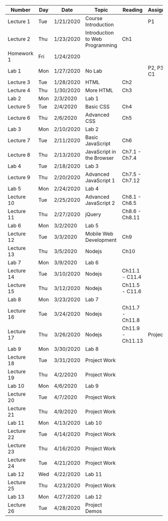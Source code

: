 | Number | Day | Date | Topic |  Reading  | Assigned | Due |
| --      | --  | --   | --    |  --       | --       | --  |
|Lecture 1|Tue|1/21/2020|Course Introduction||P1||
|Lecture 2|Thu|1/23/2020|Introduction to Web Programming|Ch1|||
|Homework 1|Fri|1/24/2020||||P1|
|Lab 1|Mon|1/27/2020|No Lab||P2, P3, C1||
|Lecture 3|Tue|1/28/2020|HTML|Ch2||P2|
|Lecture 4|Thu|1/30/2020|More HTML|Ch3||P3|
|Lab 2|Mon|2/3/2020|Lab 1||||
|Lecture 5|Tue|2/4/2020|Basic CSS|Ch4||P4, L1|
|Lecture 6|Thu|2/6/2020|Advanced CSS|Ch5||P5|
|Lab 3|Mon|2/10/2020|Lab 2||||
|Lecture 7|Tue|2/11/2020|Basic JavaScript|Ch6||P6, L2|
|Lecture 8|Thu|2/13/2020|JavaScript in the Browser|Ch7.1 - Ch7.4||P7A|
|Lab 4|Tue|2/18/2020|Lab 3||||
|Lecture 9|Thu|2/20/2020|Advanced JavaScript 1|Ch7.5 - Ch7.12||P7B, L3|
|Lab 5|Mon|2/24/2020|Lab 4||||
|Lecture 10|Tue|2/25/2020|Advanced JavaScript 2|Ch8.1 - Ch8.5||P8A|
|Lecture 11|Thu|2/27/2020|jQuery|Ch8.6 - Ch8.11||P8B|
|Lab 6|Mon|3/2/2020|Lab 5||||
|Lecture 12|Tue|3/3/2020|Mobile Web Development|Ch9||P9|
|Lecture 13|Thu|3/5/2020|Nodejs|Ch10||P10|
|Lab 7|Mon|3/9/2020|Lab 6||||
|Lecture 14|Tue|3/10/2020|Nodejs|Ch11.1 - C11.4||P11A|
|Lecture 15|Thu|3/12/2020|Nodejs|Ch11.5 - C11.6||P11B|
|Lab 8|Mon|3/23/2020|Lab 7||||
|Lecture 16|Tue|3/24/2020|Nodejs|Ch11.7 - Ch11.8||P11C|
|Lecture 17|Thu|3/26/2020|Nodejs|Ch11.9 - Ch11.13|Project|P11D|
|Lab 9|Mon|3/30/2020|Lab 8||||
|Lecture 18|Tue|3/31/2020|Project Work||||
|Lecture 19|Thu|4/2/2020|Project Work||||
|Lab 10|Mon|4/6/2020|Lab 9||||
|Lecture 20|Tue|4/7/2020|Project Work||||
|Lecture 21|Thu|4/9/2020|Project Work||||
|Lab 11|Mon|4/13/2020|Lab 10||||
|Lecture 22|Tue|4/14/2020|Project Work||||
|Lecture 23|Thu|4/16/2020|Project Work||||
|Lecture 24|Tue|4/21/2020|Project Work||||
|Lab 12|Wed|4/22/2020|Lab 11||||
|Lecture 25|Thu|4/23/2020|Project Work||||
|Lab 13|Mon|4/27/2020|Lab 12||||
|Lecture 26|Tue|4/28/2020|Project Demos|||Project|
